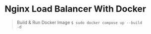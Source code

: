 # Nginx Load Balancer With Docker

>Build & Run Docker Image
<code>$ sudo docker compose up --build -d </code>